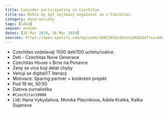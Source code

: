 ```yaml
---
title: Consider participating in Czechitas
title-cs: Mohlo by být zajímavý angažovat se v Czechitas
category: data-society
tags: [idea]
season: autumn
dates: [16 Mar 2019, 16 Mar 2019]
sources: https://open.spotify.com/episode/308ZJKb2uI6z1SyZKDbZmf?si=6K8MUH7HTOOeMYMrkvO37A
---
```


* Czechitas vzdelavaji 1500 deti/100 ucitelu/rodice.
* Deti - Czechitas Nove Generace
* Czechitas House v Brne na Ponavce
* Zeny se vice boji delat chyby
* Venuji se digital/IT literacy
* Motivace: Sparing partner + konkretni projekt
* Pod 19 let, 50:50
* Datova zurnalistika
* `#Czechitas10000`
* Lidi: Hana Vykydalova, Monika Ptacnikova, Adela Kratka, Katka Sujanova